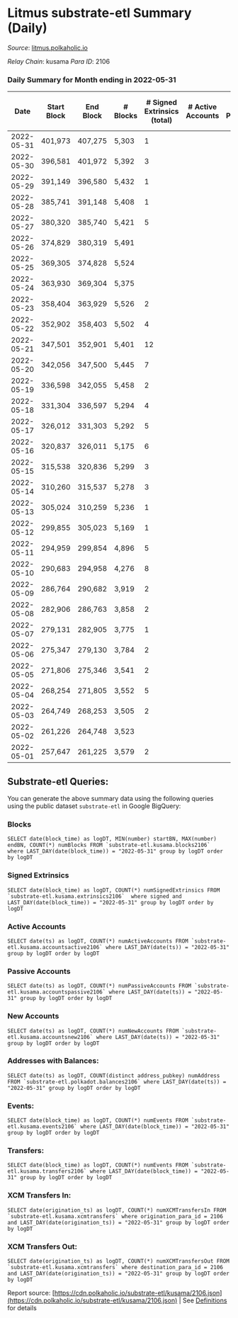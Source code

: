 # Litmus substrate-etl Summary (Daily)

_Source_: [litmus.polkaholic.io](https://litmus.polkaholic.io)

*Relay Chain*: kusama
*Para ID*: 2106



### Daily Summary for Month ending in 2022-05-31


| Date | Start Block | End Block | # Blocks | # Signed Extrinsics (total) | # Active Accounts | # Passive | # New | # Addresses with Balances | # Events | # Transfers | # XCM Transfers In | # XCM Transfers Out | Issues | 
| ---- | ----------- | --------- | -------- | --------------------------- | ----------------- | --------- | ----- | ------------------------- | -------- | ----------- | ------------------ | ------------------- | ------ |
| 2022-05-31 | 401,973 | 407,275 | 5,303 | 1 |  |  |  | 3,827 | 10,617 |   |   |   |  |
| 2022-05-30 | 396,581 | 401,972 | 5,392 | 3 |  |  |  | 3,827 | 10,802 |   |   |   |  |
| 2022-05-29 | 391,149 | 396,580 | 5,432 | 1 |  |  |  | 3,827 | 10,872 |   |   |   |  |
| 2022-05-28 | 385,741 | 391,148 | 5,408 | 1 |  |  |  | 3,827 | 10,824 |   |   |   |  |
| 2022-05-27 | 380,320 | 385,740 | 5,421 | 5 |  |  |  | 3,827 | 10,866 |   |   |   |  |
| 2022-05-26 | 374,829 | 380,319 | 5,491 |  |  |  |  | 3,827 | 10,985 |   |   |   |  |
| 2022-05-25 | 369,305 | 374,828 | 5,524 |  |  |  |  | 3,827 | 11,051 |   |   |   |  |
| 2022-05-24 | 363,930 | 369,304 | 5,375 |  |  |  |  | 3,827 | 10,753 |   |   |   |  |
| 2022-05-23 | 358,404 | 363,929 | 5,526 | 2 |  |  |  | 3,827 | 11,064 |   |   |   |  |
| 2022-05-22 | 352,902 | 358,403 | 5,502 | 4 |  |  |  | 3,827 | 11,031 |   |   |   |  |
| 2022-05-21 | 347,501 | 352,901 | 5,401 | 12 |  |  |  | 3,826 | 10,873 |   |   |   |  |
| 2022-05-20 | 342,056 | 347,500 | 5,445 | 7 |  |  |  | 3,825 | 10,925 |   |   |   |  |
| 2022-05-19 | 336,598 | 342,055 | 5,458 | 2 |  |  |  | 3,825 | 10,930 |   |   |   |  |
| 2022-05-18 | 331,304 | 336,597 | 5,294 | 4 |  |  |  | 3,825 | 10,609 |   |   |   |  |
| 2022-05-17 | 326,012 | 331,303 | 5,292 | 5 |  |  |  | 3,825 | 10,614 |   |   |   |  |
| 2022-05-16 | 320,837 | 326,011 | 5,175 | 6 |  |  |  | 3,825 | 10,379 |   |   |   |  |
| 2022-05-15 | 315,538 | 320,836 | 5,299 | 3 |  |  |  | 3,825 | 10,616 |   |   |   |  |
| 2022-05-14 | 310,260 | 315,537 | 5,278 | 3 |  |  |  | 3,825 | 10,574 |   |   |   |  |
| 2022-05-13 | 305,024 | 310,259 | 5,236 | 1 |  |  |  | 3,825 | 10,480 |   |   |   |  |
| 2022-05-12 | 299,855 | 305,023 | 5,169 | 1 |  |  |  | 3,825 | 10,349 |   |   |   |  |
| 2022-05-11 | 294,959 | 299,854 | 4,896 | 5 |  |  |  | 3,825 | 9,823 |   |   |   |  |
| 2022-05-10 | 290,683 | 294,958 | 4,276 | 8 |  |  |  | 3,825 | 8,598 |   |   |   |  |
| 2022-05-09 | 286,764 | 290,682 | 3,919 | 2 |  |  |  | 3,824 | 7,850 |   |   |   |  |
| 2022-05-08 | 282,906 | 286,763 | 3,858 | 2 |  |  |  | 3,824 | 7,728 |   |   |   |  |
| 2022-05-07 | 279,131 | 282,905 | 3,775 | 1 |  |  |  | 3,824 | 7,557 |   |   |   |  |
| 2022-05-06 | 275,347 | 279,130 | 3,784 | 2 |  |  |  | 3,824 | 7,581 |   |   |   |  |
| 2022-05-05 | 271,806 | 275,346 | 3,541 | 2 |  |  |  | 3,824 | 7,093 |   |   |   |  |
| 2022-05-04 | 268,254 | 271,805 | 3,552 | 5 |  |  |  | 3,824 | 7,128 |   |   |   |  |
| 2022-05-03 | 264,749 | 268,253 | 3,505 | 2 |  |  |  | 3,824 | 7,022 |   |   |   |  |
| 2022-05-02 | 261,226 | 264,748 | 3,523 |  |  |  |  | 3,824 | 7,048 |   |   |   |  |
| 2022-05-01 | 257,647 | 261,225 | 3,579 | 2 |  |  |  | 3,824 | 7,170 |   |   |   |  |

## Substrate-etl Queries:
You can generate the above summary data using the following queries using the public dataset `substrate-etl` in Google BigQuery:


### Blocks
```
SELECT date(block_time) as logDT, MIN(number) startBN, MAX(number) endBN, COUNT(*) numBlocks FROM `substrate-etl.kusama.blocks2106`  where LAST_DAY(date(block_time)) = "2022-05-31" group by logDT order by logDT
```


### Signed Extrinsics
```
SELECT date(block_time) as logDT, COUNT(*) numSignedExtrinsics FROM `substrate-etl.kusama.extrinsics2106`  where signed and LAST_DAY(date(block_time)) = "2022-05-31" group by logDT order by logDT
```


### Active Accounts
```
SELECT date(ts) as logDT, COUNT(*) numActiveAccounts FROM `substrate-etl.kusama.accountsactive2106` where LAST_DAY(date(ts)) = "2022-05-31" group by logDT order by logDT
```


### Passive Accounts
```
SELECT date(ts) as logDT, COUNT(*) numPassiveAccounts FROM `substrate-etl.kusama.accountspassive2106` where LAST_DAY(date(ts)) = "2022-05-31" group by logDT order by logDT
```


### New Accounts
```
SELECT date(ts) as logDT, COUNT(*) numNewAccounts FROM `substrate-etl.kusama.accountsnew2106` where LAST_DAY(date(ts)) = "2022-05-31" group by logDT order by logDT
```


### Addresses with Balances:
```
SELECT date(ts) as logDT, COUNT(distinct address_pubkey) numAddress FROM `substrate-etl.polkadot.balances2106` where LAST_DAY(date(ts)) = "2022-05-31" group by logDT order by logDT
```


### Events:
```
SELECT date(block_time) as logDT, COUNT(*) numEvents FROM `substrate-etl.kusama.events2106` where LAST_DAY(date(block_time)) = "2022-05-31" group by logDT order by logDT
```


### Transfers:
```
SELECT date(block_time) as logDT, COUNT(*) numEvents FROM `substrate-etl.kusama.transfers2106` where LAST_DAY(date(block_time)) = "2022-05-31" group by logDT order by logDT
```


### XCM Transfers In:
```
SELECT date(origination_ts) as logDT, COUNT(*) numXCMTransfersIn FROM `substrate-etl.kusama.xcmtransfers` where origination_para_id = 2106 and LAST_DAY(date(origination_ts)) = "2022-05-31" group by logDT order by logDT
```


### XCM Transfers Out:
```
SELECT date(origination_ts) as logDT, COUNT(*) numXCMTransfersOut FROM `substrate-etl.kusama.xcmtransfers` where destination_para_id = 2106 and LAST_DAY(date(origination_ts)) = "2022-05-31" group by logDT order by logDT
```



Report source: [https://cdn.polkaholic.io/substrate-etl/kusama/2106.json](https://cdn.polkaholic.io/substrate-etl/kusama/2106.json) | See [Definitions](/DEFINITIONS.md) for details
